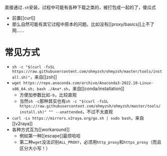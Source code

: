 直接通过`.sh`安装，过程中可能有各种下载之类的，被打包成一起的了，傻瓜式
- 前置[[curl]]
- 那么自然可能有其它过程中原本的问题。比如没有[[proxy/basics]]上不了网……
# 常见方式
- `sh -c "$(curl -fsSL https://raw.githubusercontent.com/ohmyzsh/ohmyzsh/master/tools/install.sh)"`，来自[[zsh]]
- `wget https://repo.anaconda.com/archive/Anaconda3-2022.10-Linux-x86_64.sh; bash ./Ana*.sh`，来自[[conda/installation]]
  - 方便加参数比如`-b`，比较直观
  - 当然`sh -c`那种其实也有`sh -c "$(curl -fsSL https://raw.githubusercontent.com/ohmyzsh/ohmyzsh/master/tools/install.sh)" "" --unattended`，不过不太直观
- `curl -Ls https://mirrors.v2raya.org/go.sh | sudo bash`，来自[[v2raya]]
- 各种方式互为[[workaround]]
  - 例如第一种[[escape]]最烦哈哈
  - 第二种`wget`没法识别`ALL_PROXY`，必须用`http_proxy`和`https_proxy`（而且区分大小写！）